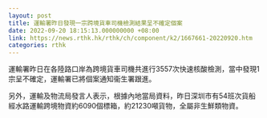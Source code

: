 ```yaml
---
layout: post
title: 運輸署昨日發現一宗跨境貨車司機檢測結果呈不確定個案
date: 2022-09-20 18:15:13.000000000 +08:00
link: https://news.rthk.hk/rthk/ch/component/k2/1667661-20220920.htm
categories: rthk
---
```


運輸署昨日在各陸路口岸為跨境貨車司機共進行3557次快速核酸檢測，當中發現1宗呈不確定，運輸署已將個案通知衞生署跟進。

另外，運輸及物流局發言人表示，根據內地當局資料，昨日深圳市有54班次貨船經水路運輸跨境物資約6090個標箱，約21230噸貨物，全屬非生鮮類物資。
